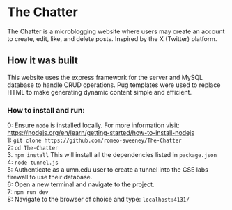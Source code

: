 # The Chatter
The Chatter is a microblogging website where users may create an account to create, edit, like, and delete posts. Inspired by the X (Twitter) platform.

## How it was built
This website uses the express framework for the server and MySQL database to handle CRUD operations. Pug templates were used to replace HTML to make 
generating dynamic content simple and efficient. 

### How to install and run:
0: Ensure ```node``` is installed locally. For more information visit: https://nodejs.org/en/learn/getting-started/how-to-install-nodejs <br/>
1: ```git clone https://github.com/romeo-sweeney/The-Chatter```<br/>
2: ```cd The-Chatter```<br/>
3. ```npm install``` This will install all the dependencies listed in ```package.json```<br/>
4: ```node tunnel.js```<br/>
5: Authenticate as a umn.edu user to create a tunnel into the CSE labs firewall to use their database.<br/>
6: Open a new terminal and navigate to the project.<br/>
7: ```npm run dev```<br/>
8: Navigate to the browser of choice and type: ```localhost:4131/```
